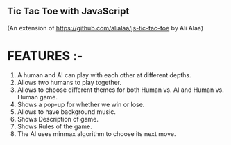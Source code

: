 ## Tic Tac Toe with JavaScript
(An extension of https://github.com/alialaa/js-tic-tac-toe by Ali Alaa)


# FEATURES :-
1. A human and AI can play with each other at different depths.
2. Allows two humans to play together.
3. Allows to choose different themes for both Human vs. AI and Human vs. Human game.
4. Shows a pop-up for whether we win or lose.
5. Allows to have background music.
6. Shows Description of game.
7. Shows Rules of the game.
8. The AI uses minmax algorithm to choose its next move.


